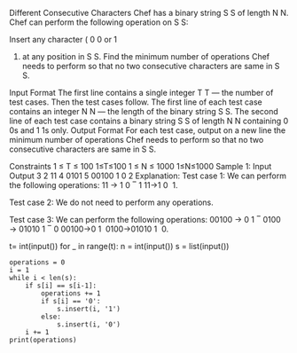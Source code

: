 Different Consecutive Characters
Chef has a binary string 
S
S of length 
N
N. Chef can perform the following operation on 
S
S:

Insert any character (
0
0 or 
1
1) at any position in 
S
S.
Find the minimum number of operations Chef needs to perform so that no two consecutive characters are same in 
S
S.

Input Format
The first line contains a single integer 
T
T — the number of test cases. Then the test cases follow.
The first line of each test case contains an integer 
N
N — the length of the binary string 
S
S.
The second line of each test case contains a binary string 
S
S of length 
N
N containing 
0
0s and 
1
1s only.
Output Format
For each test case, output on a new line the minimum number of operations Chef needs to perform so that no two consecutive characters are same in 
S
S.

Constraints
1
≤
T
≤
100
1≤T≤100
1
≤
N
≤
1000
1≤N≤1000
Sample 1:
Input
Output
3
2
11
4
0101
5
00100
1
0
2
Explanation:
Test case 1: We can perform the following operations: 
11
→
1
0
‾
1
11→1 
0
​
 1.

Test case 2: We do not need to perform any operations.

Test case 3: We can perform the following operations: 
00100
→
0
1
‾
0100
→
01010
1
‾
0
00100→0 
1
​
 0100→01010 
1
​
 0.
 

t= int(input())
for _ in range(t):
    n = int(input())
    s = list(input()) 
    
    operations = 0
    i = 1
    while i < len(s):
        if s[i] == s[i-1]:  
            operations += 1
            if s[i] == '0':
                s.insert(i, '1')
            else:
                s.insert(i, '0')
        i += 1  
    print(operations)
            
        
        
